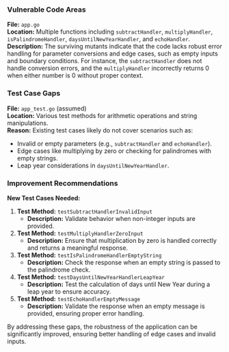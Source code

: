 ### Vulnerable Code Areas
**File:** `app.go`  
**Location:** Multiple functions including `subtractHandler`, `multiplyHandler`, `isPalindromeHandler`, `daysUntilNewYearHandler`, and `echoHandler`.  
**Description:** The surviving mutants indicate that the code lacks robust error handling for parameter conversions and edge cases, such as empty inputs and boundary conditions. For instance, the `subtractHandler` does not handle conversion errors, and the `multiplyHandler` incorrectly returns 0 when either number is 0 without proper context.

### Test Case Gaps
**File:** `app_test.go` (assumed)  
**Location:** Various test methods for arithmetic operations and string manipulations.  
**Reason:** Existing test cases likely do not cover scenarios such as:
- Invalid or empty parameters (e.g., `subtractHandler` and `echoHandler`).
- Edge cases like multiplying by zero or checking for palindromes with empty strings.
- Leap year considerations in `daysUntilNewYearHandler`.

### Improvement Recommendations
**New Test Cases Needed:**
1. **Test Method:** `testSubtractHandlerInvalidInput`
   - **Description:** Validate behavior when non-integer inputs are provided.
2. **Test Method:** `testMultiplyHandlerZeroInput`
   - **Description:** Ensure that multiplication by zero is handled correctly and returns a meaningful response.
3. **Test Method:** `testIsPalindromeHandlerEmptyString`
   - **Description:** Check the response when an empty string is passed to the palindrome check.
4. **Test Method:** `testDaysUntilNewYearHandlerLeapYear`
   - **Description:** Test the calculation of days until New Year during a leap year to ensure accuracy.
5. **Test Method:** `testEchoHandlerEmptyMessage`
   - **Description:** Validate the response when an empty message is provided, ensuring proper error handling.

By addressing these gaps, the robustness of the application can be significantly improved, ensuring better handling of edge cases and invalid inputs.